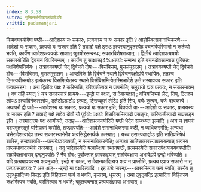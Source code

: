 ```yaml
---
index: 8.3.58
sutra: नुम्विसर्जनीयशर्व्यवायेऽपि
vritti: padamanjari
---
```


 किमवयवयोगैषा षष्ठी---आदेशस्य यः सकारः, प्रत्ययस्य च यः सकार इति ? आहोस्वित्समानाधिकरणे---आदेशो यः सकारः, प्रत्ययो यः सकार इति ? तत्राद्ये पक्षे ठ्सःऽ इत्यस्यानुवृतस्येह वचनविपरिणामो न कर्तव्यो भवति, कार्येण त्वादेशप्रत्यययोः साक्षात् श्रुतयोरसम्बन्धः; सकारविशेषणत्वात् । द्वितीये त्वादेशप्रत्यययोः सकारयोरिति द्विवचनं विपरिणम्यम् । कार्येण तु साक्षाच्छ्4%अतयोः सम्बन्ध इति वचनदोषसाम्यान्न युक्तितः पक्षविशेषनिर्णयः । तत्रावयवषष्ठी चेद् द्विर्वचने दोषः---विसंबिसम्, मुसलंमुसलम् । तत्रावयवषष्ठी चेद् द्विर्वचने दोषः---विसंबिसम्, मुसलंमुसलम् । आष्टमिके हि द्विर्वचने स्थाने द्विर्वचनपक्षोऽपि स्थापितः, ततश्च ठ्नित्यवीप्सयोःऽ इत्येकस्य विसमित्येतस्य स्थाने बिसंबिसमित्येतस्मिन्नादेशे कृते तस्यावयव सकारः इति षत्वप्रसङ्गः । अथ द्वितीयः पक्षः ? करिष्यति, हरिष्यतीत्यत्र न प्रापनोति; समुदायो ह्यत्र प्रत्ययः, न सकारमात्रम् । क्व तर्हि स्यात् ? यत्र सकारमात्रं प्रत्ययः---इन्द्रो मा वक्षत्, स देवान्यक्षत् ; वचियजिभ्यां लेट्, तिप्, ठितश्च लोपःऽ इत्यादिनेकारलोपः, ठ्लेटोऽडाटौऽ इत्यट्, ठ्सिब्बहुलं लेटिऽ इति सिप्, वचेः कुत्वम्, यजेः षत्वकत्वे । अथापरौ द्वौ पक्षौ---आदेशस्य यः सकारः, प्रत्ययो यः सकार इति; विपर्ययो वा---आदेशो यः सकारः, प्रत्ययस्य यः सकार इति ? तत्राद्ये पक्षे तावेव दोषौ यौ पूर्वयोः पक्षयोः बिसबिसमित्यादौ प्रसङ्गः, करिष्यतीत्यादौ चाप्रसङ्ग इति । तस्मादन्त्यः पक्ष आश्रीयते, तदाह---आदेशप्रत्यययोरिति षष्ठी भेदेन सम्बध्यत इत्यादि । अत्र च ज्ञापकं यदयमुतरसूत्रे घसिग्रहणं करोति, तज्ज्ञापयति---आदेशे समानाधिकरणा षष्ठी, न व्यधिकरणेति; अन्यथा घसेरादेशत्वादेव तस्य सकारस्यानेनैव षत्वसिद्धेरनर्थकं तत्स्यात् । यच्च ठ्सात्पदाद्योःऽ इति सातिप्रतिषेधं शास्ति, तज्ज्ञापयति---प्रत्ययेऽवयवषष्ठी, न समानाधिकरणेति; अन्यथा सातिसकारस्याप्रत्ययत्वात् षत्वस्य प्राप्त्यभावादनर्थकं तत्स्यात् । ननु चादेशस्येति षत्वापेक्षया स्थानषष्ठी, प्रत्ययस्येति सकारापेक्षयावयवषष्ठीति सहविवक्षाभावाद् द्वन्द्वनुपपतिः ? नैष दोषः; पूर्वोक्तात् ज्ञापकद्वयात् सहविवक्षाया अभावेऽपि द्वन्द्वो भविष्यति । यदि प्रत्ययावयवस्य षत्वमुच्यते, इन्द्रो मा वक्षत्, स देवान्यक्षदित्यत्र षत्वं न प्राप्नोति, प्रत्यय एवात्र सकारो न तु प्रत्ययस्यावयवः ? अत आह---इन्द्रो मा वक्षदित्यादि । इह ठशेः सरन्ऽ---अक्षरमित्यत्र षत्वं भवति, तस्यैव तु ठ्कृधूमादिभ्यः कित्ऽ इति विहितस्य षत्वं न भवति, कृसरम्, धूसरम् । तथा ठ्वृतृवदिऽ इत्यादिना विहितस्य कक्षमित्यत्र भवति, वर्समित्यत्र न भवति; बहुलवचनात् प्रत्ययसंज्ञाया अभावात् ॥